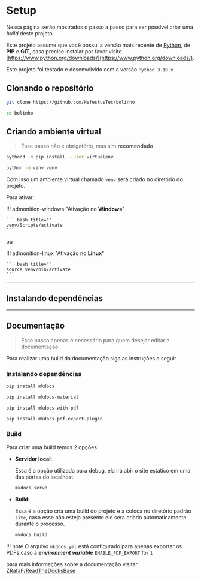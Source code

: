 # Setup

Nessa página serão mostrados o passo a passo para ser possível criar uma *build* deste projeto.

Este projeto assume que você possui a versão mais recente de [Python](https://www.python.org/), de **PIP** e **GIT**, caso precise instalar por favor visite [https://www.python.org/downloads/](https://www.python.org/downloads/).

Este projeto foi testado e desenvolvido com a versão `Python 3.10.x`

## Clonando o repositório

``` bash
git clone https://github.com/HefestusTec/bolinho

cd bolinho
```

## Criando ambiente virtual

> Esse passo não é obrigatório, mas sim **recomendado**

``` bash
python3 -m pip install --user virtualenv

python -m venv venv
```

Com isso um ambiente virtual chamado `venv` será criado no diretório do projeto.

Para ativar:


!!! admonition-windows "Ativação no **Windows**"

    ``` bash title=""
    venv/Scripts/activate
    ```

ou

!!! admonition-linux "Ativação no **Linux**"

    ``` bash title=""
    source venv/bin/activate
    ```
___

## Instalando dependências


___

## Documentação

> Esse passo apenas é necessário para quem desejar editar a documentação

Para realizar uma build da documentação siga as instruções a seguir

### Instalando dependências

``` bash
pip install mkdocs

pip install mkdocs-material

pip install mkdocs-with-pdf

pip install mkdocs-pdf-export-plugin
```


### Build

Para criar uma build temos 2 opções:

* **Servidor local**:
    
    Essa é a opção utilizada para debug, ela irá abir o site estático em uma das portas do localhost.
    
    ``` bash title=""
    mkdocs serve
    ```

* **Build**:
    
    Essa é a opção cria uma build do projeto e a coloca no diretório padrão `site`, caso esse não esteja presente ele sera criado automaticamente durante o processo.
    
    ``` bash title=""
    mkdocs build
    ```

!!! note
    O arquivo `mkdocs.yml` está configurado para apenas exportar os PDFs caso a ***environment variable*** `ENABLE_PDF_EXPORT` for `1`

para mais informações sobre a documentação visitar [ZRafaF/ReadTheDocksBase](https://github.com/ZRafaF/ReadTheDocksBase)

